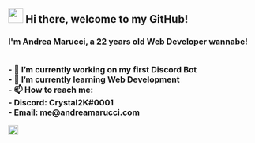<h2><img src='https://i.imgur.com/rHXHSgw.gif' width='30'> Hi there, welcome to my GitHub!  </h2>
<h3> I'm <strong>Andrea Marucci</strong>, a 22 years old Web Developer wannabe!

<p> 
<br>- 🔭 I’m currently working on my first Discord Bot
<br>- 🌱 I’m currently learning Web Development
<br>- 📫 How to reach me:
  <br>- Discord: Crystal2K#0001
  <br>- Email: me@andreamarucci.com
</p>
  
  
  <a href='https://ko-fi.com/crystal2k'><img src='[https://i.imgur.com/rHXHSgw.gif](https://enlareddeltiempo.files.wordpress.com/2020/10/supportme_red402x.png)' width='20'></a>
 
